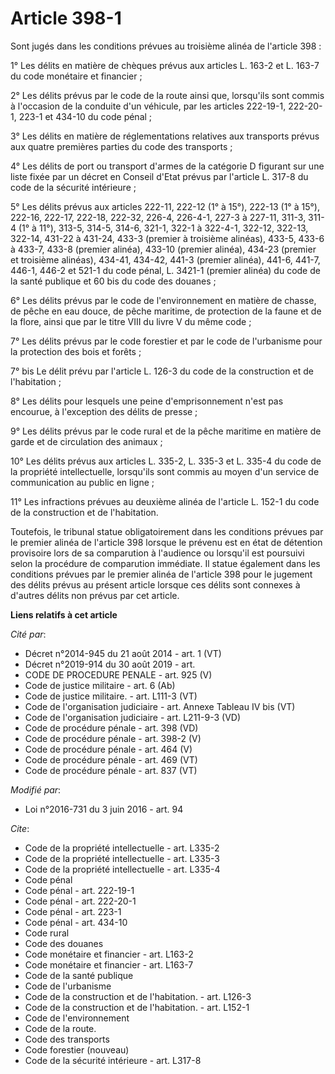 # Article 398-1

Sont jugés dans les conditions prévues au troisième alinéa de l'article 398 : 

1° Les délits en matière de chèques prévus aux articles L. 163-2 et L. 163-7 du code monétaire et financier ; 

2° Les délits prévus par le code de la route ainsi que, lorsqu'ils sont commis à l'occasion de la conduite d'un véhicule, par
les articles 222-19-1, 222-20-1, 223-1 et 434-10 du code pénal ; 

3° Les délits en matière de réglementations relatives aux transports prévus aux quatre premières parties du code des
transports ; 

4° Les délits de port ou transport d'armes de la catégorie D figurant sur une liste fixée par un décret en Conseil d'Etat
prévus par l'article L. 317-8 du code de la sécurité intérieure ; 

5° Les délits prévus aux articles 222-11, 222-12 (1° à 15°), 222-13 (1° à 15°), 222-16, 222-17, 222-18, 222-32, 226-4,
226-4-1, 227-3 à 227-11, 311-3, 311-4 (1° à 11°), 313-5, 314-5, 314-6, 321-1, 322-1 à 322-4-1, 322-12, 322-13, 322-14, 431-22
à 431-24, 433-3 (premier à troisième alinéas), 433-5, 433-6 à 433-7, 433-8 (premier alinéa), 433-10 (premier alinéa), 434-23
(premier et troisième alinéas), 434-41, 434-42, 441-3 (premier alinéa), 441-6, 441-7, 446-1, 446-2 et 521-1 du code pénal, L.
3421-1 (premier alinéa) du code de la santé publique et 60 bis du code des douanes ; 

6° Les délits prévus par le code de l'environnement en matière de chasse, de pêche en eau douce, de pêche maritime, de
protection de la faune et de la flore, ainsi que par le titre VIII du livre V du même code ; 

7° Les délits prévus par le code forestier et par le code de l'urbanisme pour la protection des bois et forêts ; 

7° bis Le délit prévu par l'article L. 126-3 du code de la construction et de l'habitation ; 

8° Les délits pour lesquels une peine d'emprisonnement n'est pas encourue, à l'exception des délits de presse ; 

9° Les délits prévus par le code rural et de la pêche maritime en matière de garde et de circulation des animaux ; 

10° Les délits prévus aux articles L. 335-2, L. 335-3 et L. 335-4 du code de la propriété intellectuelle, lorsqu'ils sont
commis au moyen d'un service de communication au public en ligne ; 

11° Les infractions prévues au deuxième alinéa de l'article L. 152-1 du code de la construction et de l'habitation. 

Toutefois, le tribunal statue obligatoirement dans les conditions prévues par le premier alinéa de l'article 398 lorsque le
prévenu est en état de détention provisoire lors de sa comparution à l'audience ou lorsqu'il est poursuivi selon la procédure
de comparution immédiate. Il statue également dans les conditions prévues par le premier alinéa de l'article 398 pour le
jugement des délits prévus au présent article lorsque ces délits sont connexes à d'autres délits non prévus par cet article.

**Liens relatifs à cet article**

_Cité par_:

  - Décret n°2014-945 du 21 août 2014 - art. 1 (VT)
  - Décret n°2019-914 du 30 août 2019 - art.
  - CODE DE PROCEDURE PENALE - art. 925 (V)
  - Code de justice militaire - art. 6 (Ab)
  - Code de justice militaire. - art. L111-3 (VT)
  - Code de l'organisation judiciaire - art. Annexe Tableau IV bis (VT)
  - Code de l'organisation judiciaire - art. L211-9-3  (VD)
  - Code de procédure pénale - art. 398 (VD)
  - Code de procédure pénale - art. 398-2 (V)
  - Code de procédure pénale - art. 464 (V)
  - Code de procédure pénale - art. 469 (VT)
  - Code de procédure pénale - art. 837 (VT)

_Modifié par_:

  - Loi n°2016-731 du 3 juin 2016 - art. 94

_Cite_:

  - Code de la propriété intellectuelle - art. L335-2
  - Code de la propriété intellectuelle - art. L335-3
  - Code de la propriété intellectuelle - art. L335-4
  - Code pénal
  - Code pénal - art. 222-19-1
  - Code pénal - art. 222-20-1
  - Code pénal - art. 223-1
  - Code pénal - art. 434-10
  - Code rural
  - Code des douanes
  - Code monétaire et financier - art. L163-2
  - Code monétaire et financier - art. L163-7
  - Code de la santé publique
  - Code de l'urbanisme
  - Code de la construction et de l'habitation. - art. L126-3
  - Code de la construction et de l'habitation. - art. L152-1
  - Code de l'environnement
  - Code de la route.
  - Code des transports
  - Code forestier (nouveau)
  - Code de la sécurité intérieure - art. L317-8
